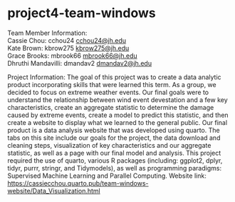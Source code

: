 # project4-team-windows
Team Member Information:\
Cassie Chou: cchou24 cchou24@jh.edu\
Kate Brown: kbrow275 kbrow275@jh.edu\
Grace Brooks: mbrook66 mbrook66@jh.edu\
Dhruthi Mandavilli: dmandav2 dmandav2@jh.edu

Project Information:
The goal of this project was to create a data analytic product incorporating skills that were learned this term. As a group, we decided to focus on extreme weather events. Our final goals were to understand the relationship between wind event devestation and a few key characteristics, create an aggregate statistic to determine the damage caused by extreme events, create a model to predict this statistic, and then create a website to display what we learned to the general public. Our final product is a data analysis website that was developed using quarto. The tabs on this site include our goals for the project, the data download and cleaning steps, visualization of key characteristics and our aggregate statistic, as well as a page with our final model and analysis. This project required the use of quarto, various R packages (including: ggplot2, dplyr, tidyr, purrr, stringr, and Tidymodels), as well as programming paradigms: Supervised Machine Learning and Parallel Computing. 
Website link: https://cassiecchou.quarto.pub/team-windows-website/Data_Visualization.html 
